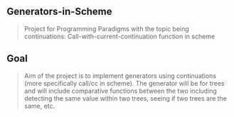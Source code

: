 ## Generators-in-Scheme
> Project for Programming Paradigms with the topic being continuations: Call-with-current-continuation function in scheme

## Goal
> Aim of the project is to implement generators using continuations (more specifically call/cc in scheme). The generator will be for trees and will include comparative functions between the two including detecting the same value within two trees, seeing if two trees are the same, etc.
